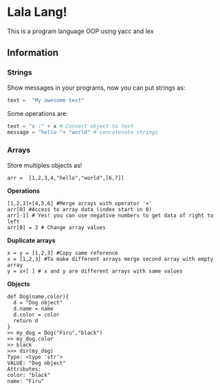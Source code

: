 # Lala Lang!
This is a program language OOP using yacc and lex
## Information
### Strings
Show messages in your programs, now  you can put strings as:
```python
text =  "My awesome text"
```
Some operations are:
```python
text = "x :" + x # Convert object to text
message = "hello "+ "world" # concatenate strings
```
### Arrays
Store multiples objects as!
```
arr =  [1,2,3,4,"hello","world",[6,7]]
```
**Operations**
```
[1,2,3]+[4,5,6] #Merge arrays with operator '+'
arr[0] #Access to array data (index start in 0)
arr[-1] # Yes! you can use negative numbers to get data of right to left
arr[0] = 3 # Change array values 
```
**Duplicate arrays**
```
x = y = [1,2,3] #Copy same reference
x = [1,2,3] #To make different arrays merge second array with empty array
y = x+[ ] # x and y are different arrays with same values
```
**Objects**
```
def Dog(name,color){
  d = "Dog object"
  d.name = name
  d.color = color
  return d
}
>> my_dog = Dog("Firu","black")
>> my_dog.color
>> black
>>> dir(my_dog)
Type: <type 'str'>
VALUE: "Dog object"
Attributes: 
color: "black"
name: "Firu"
```
